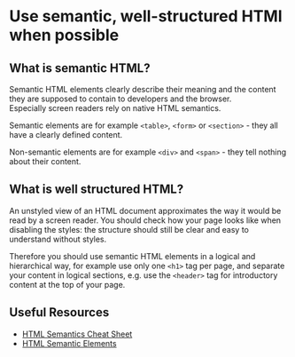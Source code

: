 # Use semantic, well-structured HTMl when possible

## What is semantic HTML?

Semantic HTML elements clearly describe their meaning and the content they are supposed to contain to developers and the browser.  
Especially screen readers rely on native HTML semantics.

Semantic elements are for example `<table>`, `<form>` or `<section>` - they all have a clearly defined content.

Non-semantic elements are for example `<div>` and `<span>` - they tell nothing about their content.

## What is well structured HTML?

An unstyled view of an HTML document approximates the way it would be read by a screen reader. You should check how your page looks like when disabling the styles: the structure should still be clear and easy to understand without styles. 

Therefore you should use semantic HTML elements in a logical and hierarchical way, for example use only one `<h1>` tag per page, and separate your content in logical sections, e.g. use the `<header>` tag for introductory content at the top of your page.

## Useful Resources

- [HTML Semantics Cheat Sheet](https://learn-the-web.algonquindesign.ca/topics/html-semantics-cheat-sheet/)
- [HTML Semantic Elements](https://www.w3schools.com/html/html5_semantic_elements.asp)